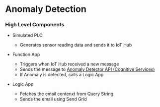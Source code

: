 # Anomaly Detection

### High Level Components
- Simulated PLC
    - Generates sensor reading data and sends it to IoT Hub

- Function App
    - Triggers when IoT Hub received a new message
    - Sends the message to [Anomaly Detector API (Cognitive Services)](https://docs.microsoft.com/en-us/azure/cognitive-services/anomaly-detector/quickstarts/detect-data-anomalies-nodejs-sdk?tabs=windows)
    - If Anomaly is detected, calls a Logic App

- Logic App
    - Fetches the email contenxt from Query String
    - Sends the email using Send Grid